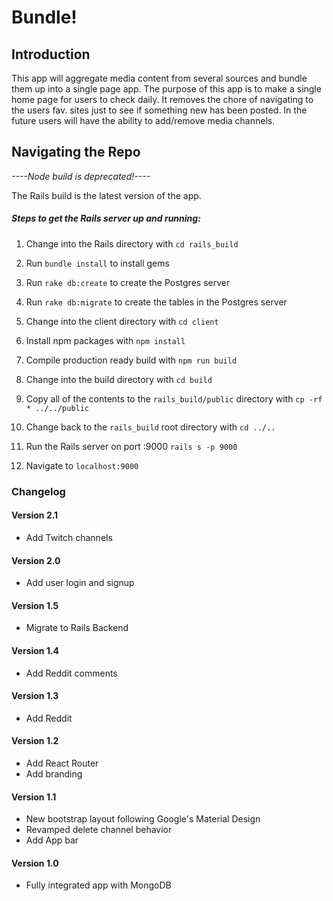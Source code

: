 # Bundle!

## Introduction
This app will aggregate media content from several sources and bundle them up into a single page app.
The purpose of this app is to make a single home page for users to check daily.
It removes the chore of navigating to the users fav. sites just to see if something new has been posted.
In the future users will have the ability to add/remove media channels.


## Navigating the Repo
_----Node build is deprecated!----_

The Rails build is the latest version of the app.

##### Steps to get the Rails server up and running:
1. Change into the Rails directory with `cd rails_build`

2. Run `bundle install` to install gems

3. Run `rake db:create` to create the Postgres server

4. Run `rake db:migrate` to create the tables in the Postgres server

5. Change into the client directory with `cd client`

6. Install npm packages with `npm install`

7. Compile production ready build with `npm run build`

8. Change into the build directory with `cd build`

9. Copy all of the contents to the `rails_build/public` directory with `cp -rf * ../../public`

10. Change back to the `rails_build` root directory with `cd ../..`

11. Run the Rails server on port :9000 `rails s -p 9000`

12. Navigate to `localhost:9000`

### Changelog
#### Version 2.1
- Add Twitch channels

#### Version 2.0
- Add user login and signup

#### Version 1.5
- Migrate to Rails Backend

#### Version 1.4
- Add Reddit comments

#### Version 1.3
- Add Reddit

#### Version 1.2
- Add React Router
- Add branding

#### Version 1.1
- New bootstrap layout following Google's Material Design
- Revamped delete channel behavior
- Add App bar

#### Version 1.0
- Fully integrated app with MongoDB
